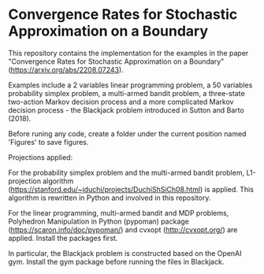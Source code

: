 # Convergence Rates for Stochastic Approximation on a Boundary

This repository contains the implementation for the examples in the paper "Convergence Rates for Stochastic Approximation on a Boundary" (https://arxiv.org/abs/2208.07243).

Examples include a 2 variables linear programming problem, a 50 variables probability simplex problem, a multi-armed bandit problem, a three-state two-action Markov decision process and a more complicated Markov decision process - the Blackjack problem introduced in Sutton and Barto (2018).

Before runing any code, create a folder under the current position named 'Figures' to save figures.

Projections applied:

For the probability simplex problem and the multi-armed bandit problem, L1-projection algorithm (https://stanford.edu/~jduchi/projects/DuchiShSiCh08.html) is applied. This algorithm is rewritten in Python and involved in this repository.

For the linear programming, multi-armed bandit and MDP problems, Polyhedron Manipulation in Python (pypoman) package (https://scaron.info/doc/pypoman/) and cvxopt (http://cvxopt.org/) are applied. Install the packages first.

In particular, the Blackjack problem is constructed based on the OpenAI gym. Install the gym package before running the files in Blackjack.
